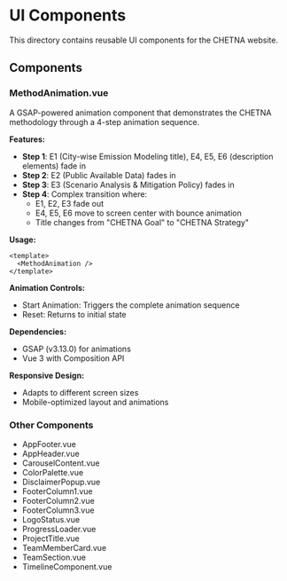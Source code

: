 # UI Components

This directory contains reusable UI components for the CHETNA website.

## Components

### MethodAnimation.vue
A GSAP-powered animation component that demonstrates the CHETNA methodology through a 4-step animation sequence.

**Features:**
- **Step 1**: E1 (City-wise Emission Modeling title), E4, E5, E6 (description elements) fade in
- **Step 2**: E2 (Public Available Data) fades in
- **Step 3**: E3 (Scenario Analysis & Mitigation Policy) fades in
- **Step 4**: Complex transition where:
  - E1, E2, E3 fade out
  - E4, E5, E6 move to screen center with bounce animation
  - Title changes from "CHETNA Goal" to "CHETNA Strategy"

**Usage:**
```vue
<template>
  <MethodAnimation />
</template>
```

**Animation Controls:**
- Start Animation: Triggers the complete animation sequence
- Reset: Returns to initial state

**Dependencies:**
- GSAP (v3.13.0) for animations
- Vue 3 with Composition API

**Responsive Design:**
- Adapts to different screen sizes
- Mobile-optimized layout and animations

### Other Components
- AppFooter.vue
- AppHeader.vue
- CarouselContent.vue
- ColorPalette.vue
- DisclaimerPopup.vue
- FooterColumn1.vue
- FooterColumn2.vue
- FooterColumn3.vue
- LogoStatus.vue
- ProgressLoader.vue
- ProjectTitle.vue
- TeamMemberCard.vue
- TeamSection.vue
- TimelineComponent.vue 